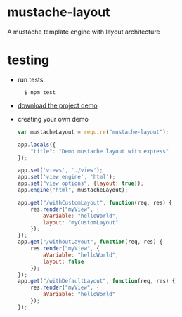 # mustache-layout
A mustache template engine with layout architecture

# testing 
* run tests

		$ npm test

*	[download the project demo](https://github.com/mageddo/mustache-layout-demo)

* creating your own demo

	```javascript
	var mustacheLayout = require("mustache-layout");
	
	app.locals({
		"title": "Demo mustache layout with express"
	});
	
	app.set('views', './view');
	app.set('view engine', 'html');
	app.set("view options", {layout: true});
	app.engine("html", mustacheLayout);

	app.get("/withCustomLayout", function(req, res) {
		res.render("myView", {
			aVariable: "helloWorld",
			layout: "myCustomLayout"
		});
	});
	app.get("/withoutLayout", function(req, res) {
		res.render("myView", {
			aVariable: "helloWorld",
			layout: false
		});
	});
	app.get("/withDefaultLayout", function(req, res) {
		res.render("myView", {
			aVariable: "helloWorld"
		});
	});
	```